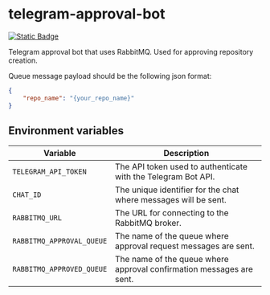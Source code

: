# telegram-approval-bot
<a href="https://hub.docker.com/r/arnevl/telegram-approval-bot" target="_blank">
    <img alt="Static Badge" src="https://img.shields.io/badge/docker-arnevl/telegram--approval--bot-blue">
</a>

Telegram approval bot that uses RabbitMQ. Used for approving repository creation.

Queue message payload should be the following json format:
```json
{
    "repo_name": "{your_repo_name}"
}
```

## Environment variables
| Variable                     | Description                                                          |
|------------------------------|----------------------------------------------------------------------|
| `TELEGRAM_API_TOKEN`         | The API token used to authenticate with the Telegram Bot API.        |
| `CHAT_ID`                    | The unique identifier for the chat where messages will be sent.      |
| `RABBITMQ_URL`               | The URL for connecting to the RabbitMQ broker.                       |
| `RABBITMQ_APPROVAL_QUEUE`    | The name of the queue where approval request messages are sent.      |
| `RABBITMQ_APPROVED_QUEUE`    | The name of the queue where approval confirmation messages are sent. |
